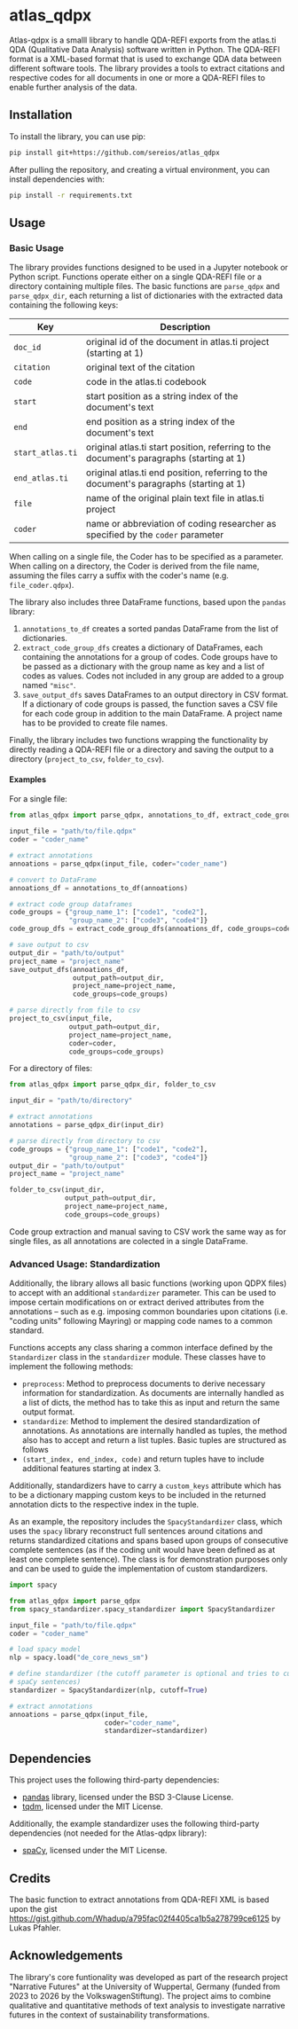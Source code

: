 # atlas_qdpx

Atlas-qdpx is a smalll library to handle QDA-REFI exports from the atlas.ti QDA (Qualitative Data Analysis) software 
written in Python. The QDA-REFI format is a XML-based format that is used to exchange QDA data between different 
software tools. The library provides a tools to extract citations and respective codes for all documents in one or 
more a QDA-REFI files to enable further analysis of the data.

## Installation

To install the library, you can use pip:

```bash
pip install git+https://github.com/sereios/atlas_qdpx
```

After pulling the repository, and creating a virtual environment, you can install dependencies with:

```bash
pip install -r requirements.txt
```

## Usage

### Basic Usage

The library provides functions designed to be used in a Jupyter notebook or Python script. Functions operate either on 
a single QDA-REFI file or a directory containing multiple files. The basic functions are `parse_qdpx` and 
`parse_qdpx_dir`, each returning a list of dictionaries with the extracted data containing the following keys:

| Key | Description |
| --- | --- |
| `doc_id` | original id of the document in atlas.ti project (starting at 1) |
| `citation` | original text of the citation |
| `code` | code in the atlas.ti codebook |
| `start` | start position as a string index of the document's text |
| `end` | end position as a string index of the document's text |
| `start_atlas.ti` | original atlas.ti start position, referring to the document's paragraphs (starting at 1) |
| `end_atlas.ti` | original atlas.ti end position, referring to the document's paragraphs (starting at 1) |
| `file` | name of the original plain text file in atlas.ti project |
| `coder` | name or abbreviation of coding researcher as specified by the `coder` parameter |

When calling on a single file, the Coder has to be specified as a parameter. When calling on a directory, the Coder 
is derived from the file name, assuming the files carry a suffix with the coder's name (e.g. `file_coder.qdpx`).

The library also includes three DataFrame functions, based upon the `pandas` library:
1. `annotations_to_df` creates a sorted pandas DataFrame from the list of dictionaries.
2. `extract_code_group_dfs` creates a dictionary of DataFrames, each containing the annotations for a group of codes.
   Code groups have to be passed as a dictionary with the group name as key and a list of codes as values. Codes 
   not included in any group are added to a group named `"misc"`.
3. `save_output_dfs` saves DataFrames to an output directory in CSV format. If a dictionary of code groups is passed, 
   the function saves a CSV file for each code group in addition to the main DataFrame. A project name has to be 
   provided to create file names.

Finally, the library includes two functions wrapping the functionality by directly reading a QDA-REFI file or a 
directory and saving the output to a directory (`project_to_csv`, `folder_to_csv`).

#### Examples

For a single file:
    
```python
from atlas_qdpx import parse_qdpx, annotations_to_df, extract_code_group_dfs, save_output_dfs, project_to_csv

input_file = "path/to/file.qdpx"
coder = "coder_name"

# extract annotations
annoations = parse_qdpx(input_file, coder="coder_name")

# convert to DataFrame
annoations_df = annotations_to_df(annoations)

# extract code group dataframes
code_groups = {"group_name_1": ["code1", "code2"],
               "group_name_2": ["code3", "code4"]}
code_group_dfs = extract_code_group_dfs(annoations_df, code_groups=code_groups)

# save output to csv
output_dir = "path/to/output"
project_name = "project_name"
save_output_dfs(annoations_df, 
                output_path=output_dir,
                project_name=project_name,
                code_groups=code_groups)

# parse directly from file to csv
project_to_csv(input_file, 
               output_path=output_dir, 
               project_name=project_name,
               coder=coder,
               code_groups=code_groups)
```

For a directory of files:

```python
from atlas_qdpx import parse_qdpx_dir, folder_to_csv

input_dir = "path/to/directory"

# extract annotations
annotations = parse_qdpx_dir(input_dir)

# parse directly from directory to csv
code_groups = {"group_name_1": ["code1", "code2"],
               "group_name_2": ["code3", "code4"]}
output_dir = "path/to/output"
project_name = "project_name"

folder_to_csv(input_dir, 
              output_path=output_dir, 
              project_name=project_name,
              code_groups=code_groups)
```

Code group extraction and manual saving to CSV work the same way as for single files, as all annotations are colected 
in a single DataFrame.

### Advanced Usage: Standardization

Additionally, the library allows all basic functions (working upon QDPX files) to accept with an additional 
`standardizer` parameter. This can be used to impose certain modifications on or extract derived attributes from the 
annotations – such as e.g. imposing common boundaries upon citations (i.e. "coding units" following Mayring) or 
mapping code names to a common standard.

Functions accepts any class sharing a common interface defined by the `Standardizer` class in the `standardizer` 
module. These classes have to implement the following methods:

- `preprocess`: Method to preprocess documents to derive necessary information for standardization. As documents are 
  internally handled as a list of dicts, the method has to take this as input and return the same output format.
- `standardize`: Method to implement the desired standardization of annotations. As annotations are internally 
  handled as tuples, the method also has to accept and return a list tuples. Basic tuples are structured as follows
- `(start_index, end_index, code)` and return tuples have to include additional features starting at index 3.

Additionally, standardizers have to carry a `custom_keys` attribute which has to be a dictionary mapping custom keys 
to be included in the returned annotation dicts to the respective index in the tuple.

As an example, the repository includes the `SpacyStandardizer` class, which uses the `spacy` library reconstruct 
full sentences around citations and returns standardized citations and spans based upon groups of consecutive 
complete sentences (as if the coding unit would have been defined as at least one complete sentence). The class is 
for demonstration purposes only and can be used to guide the implementation of custom standardizers.

```python
import spacy

from atlas_qdpx import parse_qdpx
from spacy_standardizer.spacy_standardizer import SpacyStandardizer

input_file = "path/to/file.qdpx"
coder = "coder_name"

# load spacy model
nlp = spacy.load("de_core_news_sm")

# define standardizer (the cutoff parameter is optional and tries to cut off trailing headers sometimes included in 
# spaCy sentences)
standardizer = SpacyStandardizer(nlp, cutoff=True)

# extract annotations
annoations = parse_qdpx(input_file, 
                        coder="coder_name", 
                        standardizer=standardizer)
```

## Dependencies
This project uses the following third-party dependencies: 
- [pandas](https://pandas.pydata.org/) library, licensed under the BSD 3-Clause License.
- [tqdm](https://github.com/tqdm/tqdm), licensed under the MIT License.

Additionally, the example standardizer uses the following third-party dependencies (not needed for the Atlas-qdpx 
library):
- [spaCy](https://spacy.io/), licensed under the MIT License.

## Credits
The basic function to extract annotations from QDA-REFI XML is based upon the gist 
https://gist.github.com/Whadup/a795fac02f4405ca1b5a278799ce6125 by Lukas Pfahler.

## Acknowledgements
The library's core funtionality was developed as part of the research project "Narrative Futures" at the University of 
Wuppertal, Germany (funded from 2023 to 2026 by the VolkswagenStiftung). The project aims to combine qualitative and 
quantitative methods of text analysis to investigate narrative futures in the context of sustainability transformations.